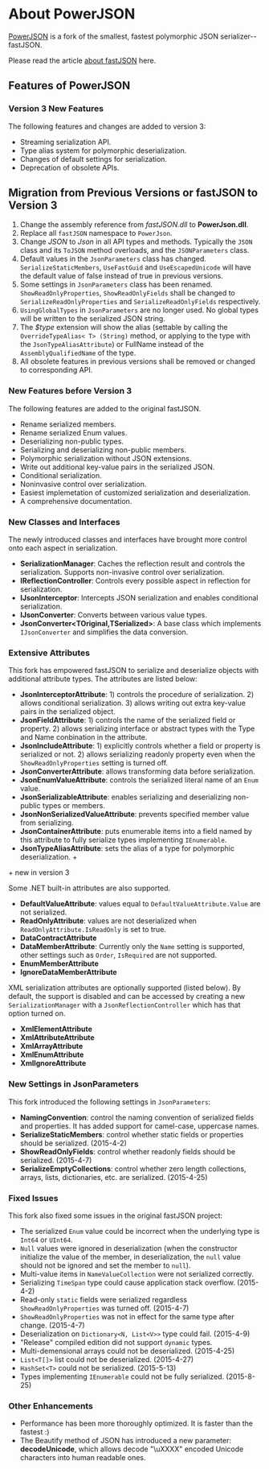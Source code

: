 About PowerJSON
========

[PowerJSON](http://www.codeproject.com/Articles/888604/PowerJSON-A-Powerful-and-Fast-JSON-Serializer) is a fork of the smallest, fastest polymorphic JSON serializer--fastJSON.

Please read the article [about fastJSON](http://www.codeproject.com/Articles/159450/fastJSON) here.

Features of PowerJSON
---------------

### Version 3 New Features

The following features and changes are added to version 3:

* Streaming serialization API.
* Type alias system for polymorphic deserialization.
* Changes of default settings for serialization.
* Deprecation of obsolete APIs.

## Migration from Previous Versions or fastJSON to Version 3

1. Change the assembly reference from *fastJSON.dll* to **PowerJson.dll**.
1. Replace all `fastJSON` namespace to `PowerJson`.
1. Change *JSON* to *Json* in all API types and methods. Typically the `JSON` class and its `ToJSON` method overloads, and the `JSONParameters` class. 
1. Default values in the `JsonParameters` class has changed. `SerializeStaticMembers`, `UseFastGuid` and `UseEscapedUnicode` will have the default value of false instead of true in previous versions. 
1. Some settings in `JsonParameters` class has been renamed. `ShowReadOnlyProperties`, `ShowReadOnlyFields` shall be changed to `SerializeReadOnlyProperties` and `SerializeReadOnlyFields` respectively. 
1. `UsingGlobalTypes` in `JsonParameters` are no longer used. No global types will be written to the serialized JSON string. 
1. The *$type* extension will show the alias (settable by calling the `OverrideTypeAlias< T> (String)` method, or applying to the type with the `JsonTypeAliasAttribute`) or FullName instead of the `AssemblyQualifiedName` of the type. 
1. All obsolete features in previous versions shall be removed or changed to corresponding API.

### New Features before Version 3

The following features are added to the original fastJSON.

* Rename serialized members.
* Rename serialized Enum values.
* Deserializing non-public types.
* Serializing and deserializing non-public members.
* Polymorphic serialization without JSON extensions.
* Write out additional key-value pairs in the serialized JSON.
* Conditional serialization.
* Noninvasive control over serialization.
* Easiest implemetation of customized serialization and deserialization.
* A comprehensive documentation.

### New Classes and Interfaces

The newly introduced classes and interfaces have brought more control onto each aspect in serialization.

* **SerializationManager**: Caches the reflection result and controls the serialization. Supports non-invasive control over serialization.
* **IReflectionController**: Controls every possible aspect in reflection for serialization.
* **IJsonInterceptor**: Intercepts JSON serialization and enables conditional serialization.
* **IJsonConverter**: Converts between various value types.
* **JsonConverter&lt;TOriginal,TSerialized>**: A base class which implements `IJsonConverter` and simplifies the data conversion.

### Extensive Attributes

This fork has empowered fastJSON to serialize and deserialize objects with additional attribute types.
The attributes are listed below:

* **JsonInterceptorAttribute**: 1) controls the procedure of serialization. 2) allows conditional serialization. 3) allows writing out extra key-value pairs in the serialized object.
* **JsonFieldAttribute**: 1) controls the name of the serialized field or property. 2) allows serializing interface or abstract types with the Type and Name conbination in the attribute.
* **JsonIncludeAttribute**: 1) explicitly controls whether a field or property is serialized or not. 2) allows serializing readonly property even when the `ShowReadOnlyProperties` setting is turned off.
* **JsonConverterAttribute**: allows transforming data before serialization.
* **JsonEnumValueAttribute**: controls the serialized literal name of an `Enum` value.
* **JsonSerializableAttribute**: enables serializing and deserializing non-public types or members.
* **JsonNonSerializedValueAttribute**: prevents specified member value from serializing.
* **JsonContainerAttribute**: puts enumerable items into a field named by this attribute to fully serialize types implementing `IEnumerable`.
* **JsonTypeAliasAttribute**: sets the alias of a type for polymorphic deserialization. +

 \+ new in version 3

Some .NET built-in attributes are also supported.

* **DefaultValueAttribute**: values equal to `DefaultValueAttribute.Value` are not serialized.
* **ReadOnlyAttribute**: values are not deserialized when `ReadOnlyAttribute.IsReadOnly` is set to true.
* **DataContractAttribute**
* **DataMemberAttribute**: Currently only the `Name` setting is supported, other settings such as `Order`, `IsRequired` are not supported.
* **EnumMemberAttribute**
* **IgnoreDataMemberAttribute**

XML serialization attributes are optionally supported (listed below). By default, the support is disabled and can be accessed by creating a new `SerializationManager` with a `JsonReflectionController` which has that option turned on.

* **XmlElementAttribute**
* **XmlAttributeAttribute**
* **XmlArrayAttribute**
* **XmlEnumAttribute**
* **XmlIgnoreAttribute**

### New Settings in JsonParameters

This fork introduced the following settings in `JsonParameters`:

* **NamingConvention**: control the naming convention of serialized fields and properties. It has added support for camel-case, uppercase names.
* **SerializeStaticMembers**: control whether static fields or properties should be serialized. (2015-4-2)
* **ShowReadOnlyFields**: control whether readonly fields should be serialized. (2015-4-7)
* **SerializeEmptyCollections**: control whether zero length collections, arrays, lists, dictionaries, etc. are serialized. (2015-4-25)

### Fixed Issues

This fork also fixed some issues in the original fastJSON project:

* The serialized `Enum` value could be incorrect when the underlying type is `Int64` or `UInt64`.
* `Null` values were ignored in deserialization (when the constructor initialize the value of the member, in deserialization, the `null` value should not be ignored and set the member to `null`).
* Multi-value items in `NameValueCollection` were not serialized correctly.
* Serializing `TimeSpan` type could cause application stack overflow. (2015-4-2)
* Read-only `static` fields were serialized regardless `ShowReadOnlyProperties` was turned off. (2015-4-7)
* `ShowReadOnlyProperties` was not in effect for the same type after change. (2015-4-7)
* Deserialization on `Dictionary<N, List<V>>` type could fail. (2015-4-9)
* "Release" compiled edition did not support `dynamic` types.
* Multi-demensional arrays could not be deserialized. (2015-4-25)
* `List<T[]>` list could not be deserialized. (2015-4-27)
* `HashSet<T>` could not be serialized. (2015-5-13)
* Types implementing `IEnumerable` could not be fully serialized. (2015-8-25)

### Other Enhancements

* Performance has been more thoroughly optimized. It is faster than the fastest :)
* The Beautify method of JSON has introduced a new parameter: **decodeUnicode**, which allows decode "\uXXXX" encoded Unicode characters into human readable ones.

